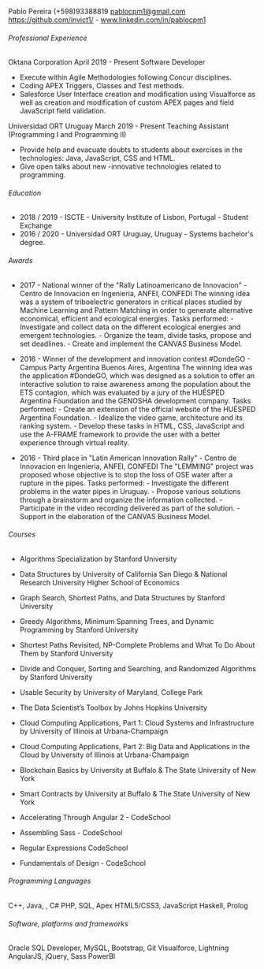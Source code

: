 Pablo Pereira
(+598)93388819 pablocpm1@gmail.com
https://github.com/invict1/ - www.linkedin.com/in/pablocpm1

###### Professional Experience

Oktana Corporation April 2019 - Present 
Software Developer
- Execute within Agile Methodologies following Concur disciplines.
- Coding APEX Triggers, Classes and Test methods.
- Salesforce User Interface creation and modification using Visualforce as well as creation and modification of custom APEX pages and field JavaScript field validation.

Universidad ORT Uruguay March 2019 - Present 
Teaching Assistant (Programming I and Programming II)
- Provide help and evacuate doubts to students about exercises in the technologies: Java, JavaScript, CSS and HTML. 
- Give open talks about new -innovative technologies related to programming.

###### Education
     
- 2018 / 2019 - ISCTE - University Institute of Lisbon, Portugal - Student Exchange 
- 2016 / 2020 - Universidad ORT Uruguay, Uruguay - Systems bachelor's degree.

###### Awards
- 2017 - National winner of the "Rally Latinoamericano de Innovacion" - Centro de Innovacion en Ingenieria, ANFEI, CONFEDI
The winning idea was a system of triboelectric generators in critical places studied by Machine Learning and Pattern Matching in order to
generate alternative economical, efficient and ecological energies.
Tasks performed: - Investigate and collect data on the different ecological energies and emergent technologies. - Organize the team, divide tasks, propose and set deadlines. - Create and implement the CANVAS Business Model.

- 2016 - Winner of the development and innovation contest #DondeGO - Campus Party Argentina Buenos Aires, Argentina
The winning idea was the application #DondeGO, which was designed as a solution to offer an interactive solution to raise awareness among the population about the ETS contagion, which was evaluated by a jury of the HUÉSPED Argentina Foundation and the GENOSHA development company.
Tasks performed: - Create an extension of the official website of the HUÉSPED Argentina Foundation. - Idealize the video game, architecture and its ranking system. - Develop these tasks in HTML, CSS, JavaScript and use the A-FRAME framework to provide the user with a better experience through virtual reality.

- 2016 - Third place in "Latin American Innovation Rally" - Centro de Innovacion en Ingenieria, ANFEI, CONFEDI
The "LEMMING" project was proposed whose objective is to stop the loss of OSE water after a rupture in the pipes.
Tasks performed: - Investigate the different problems in the water pipes in Uruguay. - Propose various solutions through a brainstorm and organize the information collected. - Participate in the video recording delivered as part of the solution. - Support in the elaboration of the CANVAS Business Model.

###### Courses

- Algorithms Specialization by Stanford University
- Data Structures by University of California San Diego & National Research University Higher School of Economics 
- Graph Search, Shortest Paths, and Data Structures by Stanford University
- Greedy Algorithms, Minimum Spanning Trees, and Dynamic Programming by Stanford University
- Shortest Paths Revisited, NP-Complete Problems and What To Do About Them by Stanford University
- Divide and Conquer, Sorting and Searching, and Randomized Algorithms by Stanford University
- Usable Security by University of Maryland, College Park
- The Data Scientist’s Toolbox by Johns Hopkins University
- Cloud Computing Applications, Part 1: Cloud Systems and Infrastructure by University of Illinois at Urbana-Champaign
- Cloud Computing Applications, Part 2: Big Data and Applications in the Cloud by University of Illinois at Urbana-Champaign
- Blockchain Basics by University at Buffalo & The State University of New York
- Smart Contracts by University at Buffalo & The State University of New York

- Accelerating Through Angular 2 - CodeSchool
- Assembling Sass - CodeSchool
- Regular Expressions CodeSchool
- Fundamentals of Design - CodeSchool

###### Programming Languages

C++, Java, , C#
PHP, SQL, Apex
HTML5/CSS3, JavaScript
Haskell, Prolog

###### Software, platforms and frameworks

Oracle SQL Developer, MySQL, Bootstrap, Git
Visualforce, Lightning 
AngularJS, jQuery, Sass
PowerBI
